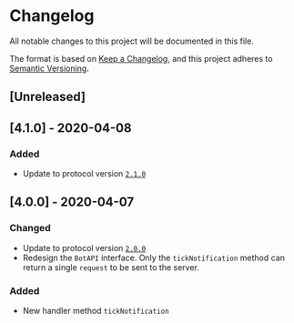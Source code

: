 # Changelog

All notable changes to this project will be documented in this file.

The format is based on [Keep a Changelog](https://keepachangelog.com/en/1.0.0/),
and this project adheres to [Semantic Versioning](https://semver.org/spec/v2.0.0.html).

## [Unreleased]

## [4.1.0] - 2020-04-08

### Added

* Update to protocol version [`2.1.0`](https://github.com/madtrick/piwpew-docs/commit/60562bffc178c1e60546c6ccb79ace13c0144dea)

## [4.0.0] - 2020-04-07

### Changed

* Update to protocol version [`2.0.0`](https://github.com/madtrick/piwpew-docs/commit/6be6a424d18604c74c69d1877701f9c42a5ea576)
* Redesign the `BotAPI` interface. Only the `tickNotification` method can return a single `request` to be sent to the server.

### Added

- New handler method `tickNotification`